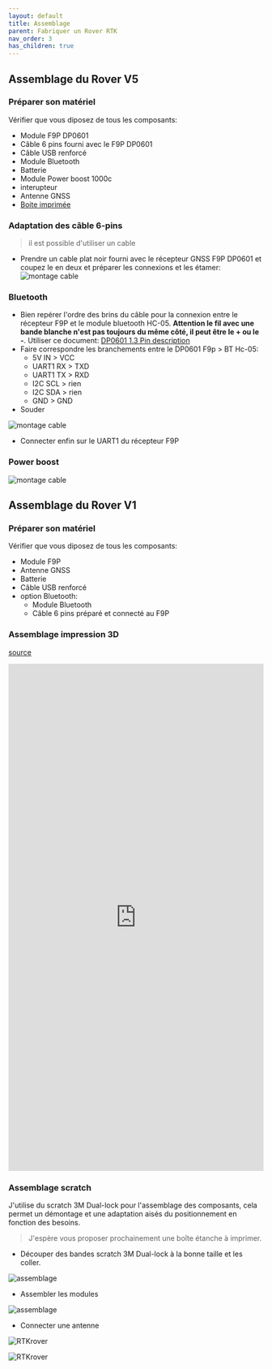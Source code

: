 ```yaml
---
layout: default
title: Assemblage
parent: Fabriquer un Rover RTK
nav_order: 3
has_children: true
---
```


## Assemblage du Rover V5

### Préparer son matériel

Vérifier que vous diposez de tous les composants:

* Module F9P DP0601
* Câble 6 pins fourni avec le F9P DP0601
* Câble USB renforcé
* Module Bluetooth
* Batterie
* Module Power boost 1000c
* interupteur
* Antenne GNSS
* [Boite imprimée](https://www.prusaprinters.org/fr/prints/78333-gnss-rtk-v5)

### Adaptation des câble 6-pins

> il est possible d'utiliser un cable 

* Prendre un cable plat noir fourni avec le récepteur GNSS F9P DP0601 et coupez le en deux et préparer les connexions et les étamer:
![montage cable](https://jancelin.github.io/docs-centipedeRTK/assets/images/montage_rover/cut_pin.jpg)

### Bluetooth

* Bien repérer l'ordre des brins du câble pour la  connexion entre le récepteur F9P et le module bluetooth HC-05. **Attention le fil avec une bande blanche n'est pas toujours du même côté, il peut être le + ou le -**. Utiliser ce document: [DP0601 1.3 Pin description](https://raw.githubusercontent.com/drotek/datasheets/master/DrotekDoc_0891B08A%20-%20DP0601%20GNSS%20RTK%20(F9P).pdf)
* Faire correspondre les branchements entre le DP0601 F9p > BT Hc-05:
   * 5V IN > VCC
   * UART1 RX > TXD
   * UART1 TX > RXD
   * I2C SCL > rien
   * I2C SDA > rien
   * GND  > GND
* Souder

![montage cable](https://jancelin.github.io/docs-centipedeRTK/assets/images/montage_rover/soldering_hc05.jpg)

* Connecter enfin sur le UART1 du récepteur F9P

### Power boost

![montage cable](https://jancelin.github.io/docs-centipedeRTK/assets/images/montage_rover/soldering_1000c.jpg)

## Assemblage du Rover V1

### Préparer son matériel

Vérifier que vous diposez de tous les composants:

* Module F9P
* Antenne GNSS
* Batterie
* Câble USB renforcé
* option Bluetooth:
    * Module Bluetooth
    * Câble 6 pins préparé et connecté au F9P

### Assemblage impression 3D

[source](https://www.prusaprinters.org/fr/prints/47974-gnss-rtk-f9p-drotek-bt-hc-05)

<iframe width="100%" height="1000" frameborder="0" style="border:0" src="https://www.prusaprinters.org/fr/prints/47974-gnss-rtk-f9p-drotek-bt-hc-05" allowfullscreen></iframe>

### Assemblage scratch

J'utilise du scratch 3M Dual-lock pour l'assemblage des composants, cela permet un démontage et une adaptation aisés du positionnement en fonction des besoins. 

>J'espère vous proposer prochainement une boîte étanche à imprimer.

* Découper des bandes scratch 3M Dual-lock à la bonne taille et les coller.

![assemblage](https://jancelin.github.io/docs-centipedeRTK/assets/images/montage_rover/assemblage1.jpg)

* Assembler les modules

![assemblage](https://jancelin.github.io/docs-centipedeRTK/assets/images/montage_rover/assemblage2.jpg)

* Connecter une antenne

![RTKrover](https://jancelin.github.io/docs-centipedeRTK/assets/images/montage_rover/rover_1.jpg)

![RTKrover](https://jancelin.github.io/docs-centipedeRTK/assets/images/montage_rover/rover_pied_2.jpg)


